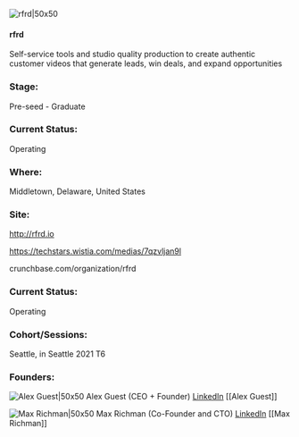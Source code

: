 

![rfrd|50x50](https://apimg.techstars.com/connect/images/image_files/618c0131ab003f73c25591ec/original/rfrd_logo_-_blue_background_282x282.png)

#### rfrd
Self-service tools and studio quality production to create authentic customer videos that generate leads, win deals, and expand opportunities

### Stage: 
Pre-seed - Graduate 

### Current Status: 
Operating

### Where:
Middletown, Delaware, United States

### Site:
http://rfrd.io

https://techstars.wistia.com/medias/7qzvljan9l

crunchbase.com/organization/rfrd

### Current Status: 
Operating

### Cohort/Sessions: 
Seattle, in Seattle 2021 T6

### Founders: 

![Alex Guest|50x50](https://apimg.techstars.com/connect/images/image_files/616dd4d1becedc00087b6cef/original/Linkedin_Profile_Picture.jpeg) Alex Guest (CEO + Founder) [LinkedIn](https://linkedin.com/in/alex-guest-53319354) [[Alex Guest]]

![Max Richman|50x50](https://apimg.techstars.com/connect/images/image_files/61fd950d898a6f0fd7742d96/original/gW_cLv6D_400x400.jpeg) Max Richman (Co-Founder and CTO) [LinkedIn](https://linkedin.com/in/max-richman-b4064173) [[Max Richman]]


